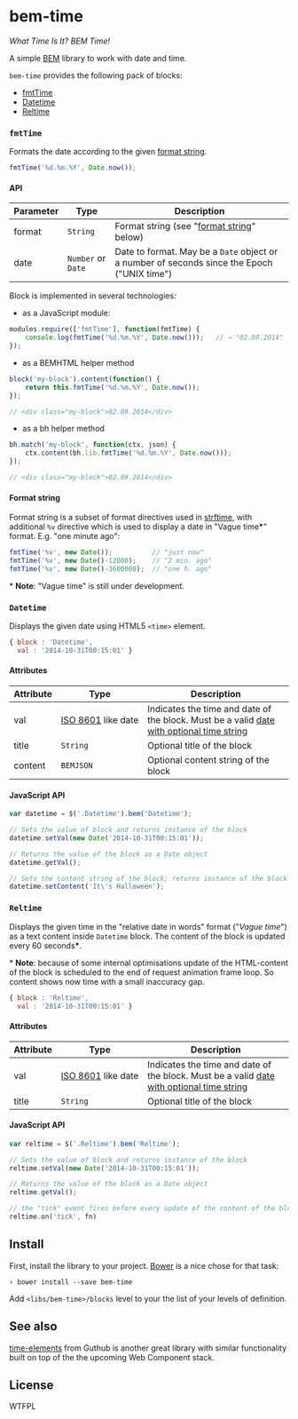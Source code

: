 bem-time
========

_What Time Is It? BEM Time!_

A simple [BEM][beminfo] library to work with date and time.

`bem-time` provides the following pack of blocks:

- [fmtTime](#fmttime)
- [Datetime](#datetime)
- [Reltime](#reltime)

### `fmtTime`

Formats the date according to the given [format string](#formatstring).

~~~js
fmtTime('%d.%m.%Y', Date.now());
~~~

#### API

| Parameter | Type | Description |
|-----------|------|-------------|
| format | `String` | Format string (see "[format string](#formatstring)" below) |
| date | `Number` or `Date` | Date to format. May be a `Date` object or a number of seconds since the Epoch ("UNIX time") |

Block is implemented in several technologies:

- as a JavaScript module:

~~~js
modules.require(['fmtTime'], function(fmtTime) {
    console.log(fmtTime('%d.%m.%Y', Date.now()));   // → "02.09.2014"
});
~~~

- as a BEMHTML helper method

~~~js
block('my-block').content(function() {
    return this.fmtTime('%d.%m.%Y', Date.now());
});

// <div class="my-block">02.09.2014</div>
~~~

- as a bh helper method

~~~js
bh.match('my-block', function(ctx, json) {
    ctx.content(bh.lib.fmtTime('%d.%m.%Y', Date.now()));
});

// <div class="my-block">02.09.2014</div>
~~~

#### Format string

Format string is a subset of format directives used in [strftime][strftime],
with additional `%v` directive which is used to display a date in
"Vague time<b>*</b>" format. E.g. "one minute ago":

~~~js
fmtTime('%v', new Date());          // "just now"
fmtTime('%v', new Date()-12000);    // "2 min. ago"
fmtTime('%v', new Date()-3600000);  // "one h. ago"
~~~

\* **Note**: "Vague time" is still under development.

### `Datetime`

Displays the given date using HTML5 `<time>` element.

~~~js
{ block : 'Datetime',
  val : '2014-10-31T00:15:01' }
~~~

#### Attributes

| Attribute | Type | Description |
|-----------|------|--------------|
| val | <nobr>[ISO 8601](http://en.wikipedia.org/wiki/ISO_8601) like date</nobr> | Indicates the time and date of the block. Must be a valid [date with optional time string](http://www.w3.org/TR/html-markup/datatypes.html#common.data.datetime)|
| title | `String` | Optional title of the block |
| content | `BEMJSON` | Optional content string of the block |

#### JavaScript API

~~~js
var datetime = $('.Datetime').bem('Datetime');

// Sets the value of block and returns instance of the block
datetime.setVal(new Date('2014-10-31T00:15:01'));

// Returns the value of the block as a Date object
datetime.getVal();

// Sets the content string of the block; returns instance of the block
datetime.setContent('It\'s Halloween');
~~~

<a id="Reltime"></a>
### `Reltime`

Displays the given time in the "relative date in words" format ("*Vague time*")
as a text content inside `Datetime` block. The content of the block is updated
every 60 seconds<b>*</b>.

\* **Note**: because of some internal optimisations update of the HTML-content
of the block is scheduled to the end of request animation frame loop.
So content shows now time with a small inaccuracy gap.

~~~js
{ block : 'Reltime',
  val : '2014-10-31T00:15:01' }
~~~

#### Attributes

| Attribute | Type | Description |
|-----------|------|--------------|
| val | <nobr>[ISO 8601](http://en.wikipedia.org/wiki/ISO_8601) like date</nobr> | Indicates the time and date of the block. Must be a valid [date with optional time string](http://www.w3.org/TR/html-markup/datatypes.html#common.data.datetime)|
| title | `String` | Optional title of the block |

#### JavaScript API

~~~js
var reltime = $('.Reltime').bem('Reltime');

// Sets the value of block and returns instance of the block
reltime.setVal(new Date('2014-10-31T00:15:01'));

// Returns the value of the block as a Date object
reltime.getVal();

// the "tick" event fires before every update of the content of the block
reltime.on('tick', fn)
~~~

## Install

First, install the library to your project. [Bower][bower] is a nice chose for
that task:

~~~
› bower install --save bem-time
~~~

Add `<libs/bem-time>/blocks` level to your the list of your levels of definition.

## See also

[time-elements](https://github.com/github/time-elements) from Guthub is another
great library with similar functionality built on top of the the upcoming
Web Component stack.

## License

WTFPL

[beminfo]: http://bem.info
[bower]: http://bower.io
[strftime]: http://man7.org/linux/man-pages/man3/strftime.3.html
